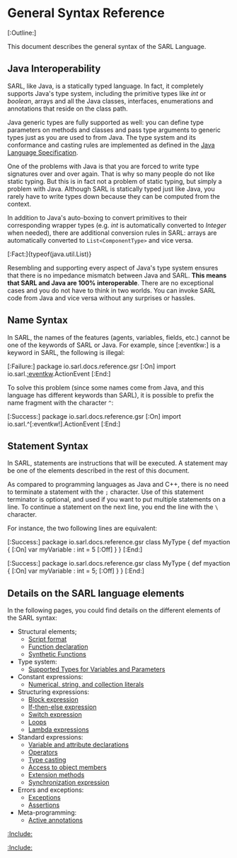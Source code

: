 # General Syntax Reference

[:Outline:]

This document describes the general syntax of the SARL Language. 


## Java Interoperability

SARL, like Java, is a statically typed language. In fact, it completely supports 
Java's type system, including the primitive types like _int_ or _boolean_, 
arrays and all the Java classes, interfaces, enumerations and annotations that reside 
on the class path.

Java generic types are fully supported as well: you can define type parameters on 
methods and classes and pass type arguments to generic types just as you are 
used to from Java. The type system and its conformance and casting rules are 
implemented as defined in the
[Java Language Specification](https://docs.oracle.com/javase/specs/jls/se8/html/).

One of the problems with Java is that you are forced to write type signatures 
over and over again. That is why so many people do not like static typing. 
But this is in fact not a problem of static typing, but simply a problem with 
Java. Although SARL is statically typed just like Java, you rarely have to 
write types down because they can be computed from the context.

In addition to Java's auto-boxing to convert primitives to their corresponding wrapper 
types (e.g. _int_ is automatically converted to _Integer_ when needed), there are 
additional conversion rules in SARL: arrays are automatically converted to
`List<ComponentType>` and vice versa.

[:Fact:]{typeof(java.util.List)}

Resembling and supporting every aspect of Java's type system ensures that there is 
no impedance mismatch between Java and SARL. __This means that SARL and Java are 
100% interoperable__. There are no exceptional cases and you do not have to 
think in two worlds. You can invoke SARL code from Java and vice versa without any
surprises or hassles.	


## Name Syntax

In SARL, the names of the features (agents, variables, fields, etc.)
cannot be one of the keywords of SARL or Java.
For example, since [:eventkw:] is a keyword in SARL, the following is illegal:

[:Failure:]
	package io.sarl.docs.reference.gsr
	[:On]
	import io.sarl.[:eventkw](event).ActionEvent
[:End:] 

To solve this problem (since some names come from Java, and
this language has different keywords than SARL), it
is possible to prefix the name fragment with the character `^`:

[:Success:]
	package io.sarl.docs.reference.gsr
	[:On]
	import io.sarl.^[:eventkw!].ActionEvent
[:End:] 


## Statement Syntax

In SARL, statements are instructions that will be executed.
A statement may be one of the elements described in the rest of this document.

As compared to programming languages as Java and C++, there is no need to terminate
a statement with the `;` character.
Use of this statement terminator is optional, and used if you want to
put multiple statements on a line. To continue a statement on the next
line, you end the line with the `\` character.

For instance, the two following lines are equivalent:

[:Success:]
	package io.sarl.docs.reference.gsr
	class MyType {
		def myaction {
			[:On]
			var myVariable : int = 5
			[:Off]
		}
	}
[:End:] 


[:Success:]
	package io.sarl.docs.reference.gsr
	class MyType {
		def myaction {
			[:On]
			var myVariable : int = 5;
			[:Off]
		}
	}
[:End:] 


## Details on the SARL language elements

In the following pages, you could find details on the different elements of the SARL syntax:

* Structural elements;
	* [Script format](./general/Script.md)
	* [Function declaration](./general/FuncDecls.md)
	* [Synthetic Functions](./general/SyntheticFunctions.md)
* Type system:
	* [Supported Types for Variables and Parameters](./general/Types.md)
* Constant expressions:
	* [Numerical, string, and collection literals](./general/Literals.md)
* Structuring expressions:
	* [Block expression](./general/Block.md)
	* [If-then-else expression](./general/IfExpression.md)
	* [Switch expression](./general/SwitchExpression.md)
	* [Loops](./general/LoopExpression.md)
	* [Lambda expressions](./general/Lambda.md)
* Standard expressions:
	* [Variable and attribute declarations](./general/VarDecls.md)
	* [Operators](./general/Operators.md)
	* [Type casting](./general/Cast.md)
	* [Access to object members](./general/MemberAccess.md)
	* [Extension methods](./general/Extension.md)
	* [Synchronization expression](./general/Synchronization.md)
* Errors and exceptions:
	* [Exceptions](./general/Exception.md)
	* [Assertions](./general/Assertion.md)
* Meta-programming:
	* [Active annotations](./general/ActiveAnnotations.md)



[:Include:](./generalsyntaxref.inc)

[:Include:](../legal.inc)

